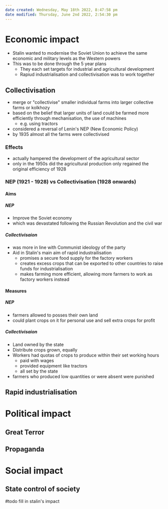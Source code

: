 ```yaml
---
date created: Wednesday, May 18th 2022, 8:47:58 pm
date modified: Thursday, June 2nd 2022, 2:54:30 pm
---
```


# Economic impact

- Stalin wanted to modernise the Soviet Union to achieve the same economic and military levels as the Western powers
- This was to be done through the 5 year plans
	- They each set targets for industrial and agricultural development
	- Rapiud industrialisation and collectivisation was to work together

## Collectivisation

- merge or "collectivise" smaller individual farms into larger collective farms or kolkhozy
- based on the belief that larger units of land could be farmed more efficiently through mechanisation, the use of machines
	- e.g. using tractors
- considered a reversal of Lenin's NEP (New Economic Policy)
- by 1935 almost all the farms were collectivised

### Effects

- actually hampered the development of the agricultural sector
- only in the 1950s did the agricultural production only regained the original efficiency of 1928

### NEP (1921 - 1928) vs Collectivisation (1928 onwards)

#### Aims

##### NEP

- Improve the Soviet economy
- which was devastated following the Russian Revolution and the civil war

##### Collectivisaion

- was more in line with Communist ideology of the party
- Aid in Stalin's main aim of rapid industrailisation
	- promises a secure food supply for the factory workers
	- creates excess crops that can be exported to other countries to raise funds for industrialisation
	- makes farming more efficient, allowing more farmers to work as factory workers instead

#### Measures

##### NEP

- farmers allowed to posses their own land
- could plant crops on it for personal use and sell extra crops for profit

##### Collectivisaion

- Land owned by the state
- Distribute crops grown, equally
- Workers had quotas of crops to produce within their set working hours
	- paid with wages
	- provided equipment like tractors
	- all set by the state
- farmers who produced low quantities or were absent were punished

## Rapid industrialisation

# Political impact

## Great Terror

## Propaganda

# Social impact

## State control of society

#todo fill in stalin's impact